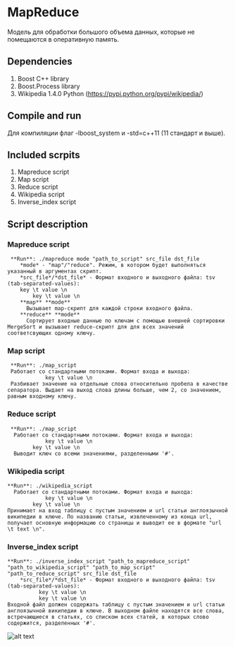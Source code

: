 # MapReduce
 Модель для обработки большого объема данных, которые не помещаются в оперативную память.
## Dependencies
1. Boost C++ library
2. Boost.Process library
3. Wikipedia 1.4.0 Python (https://pypi.python.org/pypi/wikipedia/)
## Compile and run
  Для компиляции флаг -lboost_system и -std=c++11 (11 стандарт и выше).  
## Included scrpits
  1. Mapreduce script
  2. Map script
  3. Reduce script
  4. Wikipedia script
  5. Inverse_index script
## Script description 
  ### **Mapreduce** **script**  
     **Run**: ./mapreduce mode "path_to_script" src_file dst_file  
    	*mode* - "map"/"reduce". Режим, в котором будет выполняться указанный в аргументах скрипт.  
    	*src_file*/*dst_file* - Формат входного и выходного файла: tsv (tab-separated-values):  
		key \t value \n   
        	key \t value \n   
        **map** **mode**  
          Вызывает map-скрипт для каждой строки входного файла.  
        **reduce** **mode**  
          Сортирует входные данные по ключам с помощью внешней сортировки MergeSort и вызывает reduce-скрипт для для всех значений соответсвующих одному ключу.  
  ### **Map script**  
     **Run**: ./map_script  
     Работает со стандартными потоками. Формат входа и выхода:  
     			key \t value \n 
	 Разбивает значение на отдельные слова относительно пробела в качестве сепаратора. Выдает на выход слова длины больше, чем 2, со значением, равным входному ключу.  
  ### **Reduce** **script**  
     **Run**: ./map_script  
	  Работает со стандартными потоками. Формат входа и выхода:  
     			key \t value \n  
			key \t value \n  
	  Выводит ключ со всеми значениями, разделенными '#'. 
  ### **Wikipedia** **script**  
    **Run**: ./wikipedia_script  
	  Работает со стандартными потоками. Формат входа и выхода:  
     			key \t value \n  
			key \t value \n  
	Принимает на вход таблицу с пустым значением и url статьи англоязычной википедии в ключе. По названию статьи, извлеченному из конца url, получает основную информацию со страницы и выводит ее в формате "url \t text \n".  
  ### **Inverse_index** **script**  
    **Run**: ./inverse_index_script "path_to_mapreduce_script" "path_to_wikipedia_script" "path_to_map_script" "path_to_reduce_script" src_file dst_file  
    	*src_file*/*dst_file* - Формат входного и выходного файла: tsv (tab-separated-values):  
              key \t value \n  
              key \t value \n   
  	Входной файл должен содержать таблицу с пустым значением и url статьи англоязычной википедии в ключе. В выходном файле находятся все слова, встречающиеся в статьях, со списком всех статей, в которых слово содержится, разделенных '#'.  
![alt text](https://pp.userapi.com/c636231/v636231761/5cc7e/_FkcwzfDw1w.jpg)

